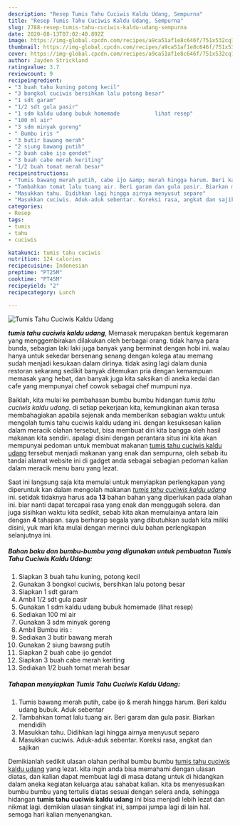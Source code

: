 ```yaml
---
description: "Resep Tumis Tahu Cuciwis Kaldu Udang, Sempurna"
title: "Resep Tumis Tahu Cuciwis Kaldu Udang, Sempurna"
slug: 2788-resep-tumis-tahu-cuciwis-kaldu-udang-sempurna
date: 2020-08-13T07:02:40.892Z
image: https://img-global.cpcdn.com/recipes/a9ca51af1e8c646f/751x532cq70/tumis-tahu-cuciwis-kaldu-udang-foto-resep-utama.jpg
thumbnail: https://img-global.cpcdn.com/recipes/a9ca51af1e8c646f/751x532cq70/tumis-tahu-cuciwis-kaldu-udang-foto-resep-utama.jpg
cover: https://img-global.cpcdn.com/recipes/a9ca51af1e8c646f/751x532cq70/tumis-tahu-cuciwis-kaldu-udang-foto-resep-utama.jpg
author: Jayden Strickland
ratingvalue: 3.7
reviewcount: 9
recipeingredient:
- "3 buah tahu kuning potong kecil"
- "3 bongkol cuciwis bersihkan lalu potong besar"
- "1 sdt garam"
- "1/2 sdt gula pasir"
- "1 sdm kaldu udang bubuk homemade           lihat resep"
- "100 ml air"
- "3 sdm minyak goreng"
- " Bumbu iris "
- "3 butir bawang merah"
- "2 siung bawang putih"
- "2 buah cabe ijo gendot"
- "3 buah cabe merah keriting"
- "1/2 buah tomat merah besar"
recipeinstructions:
- "Tumis bawang merah putih, cabe ijo &amp; merah hingga harum. Beri kaldu udang bubuk. Aduk sebentar"
- "Tambahkan tomat lalu tuang air. Beri garam dan gula pasir. Biarkan mendidih"
- "Masukkan tahu. Didihkan lagi hingga airnya menyusut separo"
- "Masukkan cuciwis. Aduk-aduk sebentar. Koreksi rasa, angkat dan sajikan"
categories:
- Resep
tags:
- tumis
- tahu
- cuciwis

katakunci: tumis tahu cuciwis 
nutrition: 124 calories
recipecuisine: Indonesian
preptime: "PT25M"
cooktime: "PT45M"
recipeyield: "2"
recipecategory: Lunch

---
```



![Tumis Tahu Cuciwis Kaldu Udang](https://img-global.cpcdn.com/recipes/a9ca51af1e8c646f/751x532cq70/tumis-tahu-cuciwis-kaldu-udang-foto-resep-utama.jpg)

<b><i>tumis tahu cuciwis kaldu udang</i></b>, Memasak merupakan bentuk kegemaran yang menggembirakan dilakukan oleh berbagai orang. tidak hanya para bunda, sebagian laki laki juga banyak yang berminat dengan hobi ini. walau hanya untuk sekedar bersenang senang dengan kolega atau memang sudah menjadi kesukaan dalam dirinya. tidak asing lagi dalam dunia restoran sekarang sedikit banyak ditemukan pria dengan kemampuan memasak yang hebat, dan banyak juga kita saksikan di aneka kedai dan cafe yang mempunyai chef cowok sebagai chef mumpuni nya.



Baiklah, kita mulai ke pembahasan bumbu bumbu hidangan <i>tumis tahu cuciwis kaldu udang</i>. di setiap pekerjaan kita, kemungkinan akan terasa membahagiakan apabila sejenak anda memberikan sebagian waktu untuk mengolah tumis tahu cuciwis kaldu udang ini. dengan kesuksesan kalian dalam meracik olahan tersebut, bisa membuat diri kita bangga oleh hasil makanan kita sendiri. apalagi disini dengan perantara situs ini kita akan mempunyai pedoman untuk membuat makanan <u>tumis tahu cuciwis kaldu udang</u> tersebut menjadi makanan yang enak dan sempurna, oleh sebab itu tandai alamat website ini di gadget anda sebagai sebagian pedoman kalian dalam meracik menu baru yang lezat.


Saat ini langsung saja kita memulai untuk menyiapkan perlengkapan yang diperuntuk kan dalam mengolah makanan <u><i>tumis tahu cuciwis kaldu udang</i></u> ini. setidak tidaknya harus ada <b>13</b> bahan bahan yang diperlukan pada olahan ini. biar nanti dapat tercapai rasa yang enak dan menggugah selera. dan juga sisihkan waktu kita sedikit, sebab kita akan memulainya antara lain dengan <b>4</b> tahapan. saya berharap segala yang dibutuhkan sudah kita miliki disini, yuk mari kita mulai dengan merinci dulu bahan perlengkapan selanjutnya ini.

<!--inarticleads1-->

##### Bahan baku dan bumbu-bumbu yang digunakan untuk pembuatan Tumis Tahu Cuciwis Kaldu Udang:

1. Siapkan 3 buah tahu kuning, potong kecil
1. Gunakan 3 bongkol cuciwis, bersihkan lalu potong besar
1. Siapkan 1 sdt garam
1. Ambil 1/2 sdt gula pasir
1. Gunakan 1 sdm kaldu udang bubuk homemade           (lihat resep)
1. Sediakan 100 ml air
1. Gunakan 3 sdm minyak goreng
1. Ambil  Bumbu iris :
1. Sediakan 3 butir bawang merah
1. Gunakan 2 siung bawang putih
1. Siapkan 2 buah cabe ijo gendot
1. Siapkan 3 buah cabe merah keriting
1. Sediakan 1/2 buah tomat merah besar




<!--inarticleads2-->

##### Tahapan menyiapkan Tumis Tahu Cuciwis Kaldu Udang:

1. Tumis bawang merah putih, cabe ijo &amp; merah hingga harum. Beri kaldu udang bubuk. Aduk sebentar
1. Tambahkan tomat lalu tuang air. Beri garam dan gula pasir. Biarkan mendidih
1. Masukkan tahu. Didihkan lagi hingga airnya menyusut separo
1. Masukkan cuciwis. Aduk-aduk sebentar. Koreksi rasa, angkat dan sajikan




Demikianlah sedikit ulasan olahan perihal bumbu bumbu <u>tumis tahu cuciwis kaldu udang</u> yang lezat. kita ingin anda bisa memahami dengan ulasan diatas, dan kalian dapat membuat lagi di masa datang untuk di hidangkan dalam aneka kegiatan keluarga atau sahabat kalian. kita bs menyesuaikan bumbu bumbu yang tertulis diatas sesuai dengan selera anda, sehingga hidangan <b>tumis tahu cuciwis kaldu udang</b> ini bisa menjadi lebih lezat dan nikmat lagi. demikian ulasan singkat ini, sampai jumpa lagi di lain hal. semoga hari kalian menyenangkan.
